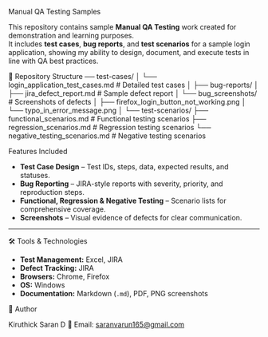 Manual QA Testing Samples

This repository contains sample **Manual QA Testing** work created for demonstration and learning purposes.  
It includes **test cases**, **bug reports**, and **test scenarios** for a sample login application, showing my ability to design, document, and execute tests in line with QA best practices.



 📂 Repository Structure
 ── test-cases/
│ └── login_application_test_cases.md # Detailed test cases
│
├── bug-reports/
│ ├── jira_defect_report.md # Sample defect report
│ └── bug_screenshots/ # Screenshots of defects
│ ├── firefox_login_button_not_working.png
│ └── typo_in_error_message.png 
│
└── test-scenarios/
├── functional_scenarios.md # Functional testing scenarios
├── regression_scenarios.md # Regression testing scenarios
└── negative_testing_scenarios.md # Negative testing scenarios

Features Included

- **Test Case Design** – Test IDs, steps, data, expected results, and statuses.
- **Bug Reporting** – JIRA-style reports with severity, priority, and reproduction steps.
- **Functional, Regression & Negative Testing** – Scenario lists for comprehensive coverage.
- **Screenshots** – Visual evidence of defects for clear communication.

---

 🛠 Tools & Technologies

- **Test Management:** Excel, JIRA  
- **Defect Tracking:** JIRA  
- **Browsers:** Chrome, Firefox  
- **OS:** Windows  
- **Documentation:** Markdown (`.md`), PDF, PNG screenshots



📌 Author

Kiruthick Saran D
📧 Email: saranvarun165@gmail.com  

